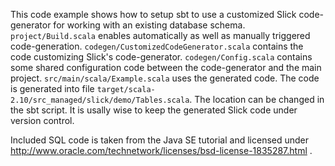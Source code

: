 This code example shows how to setup sbt to use a customized Slick code-generator for working with an existing database schema. `project/Build.scala` enables automatically as well as manually triggered code-generation. `codegen/CustomizedCodeGenerator.scala` contains the code customizing Slick's code-generator. `codegen/Config.scala` contains some shared configuration code between the code-generator and the main project. `src/main/scala/Example.scala` uses the generated code. The code is generated into file `target/scala-2.10/src_managed/slick/demo/Tables.scala`. The location can be changed in the sbt script. It is usally wise to keep the generated Slick code under version control.

Included SQL code is taken from the Java SE tutorial and licensed under http://www.oracle.com/technetwork/licenses/bsd-license-1835287.html .
